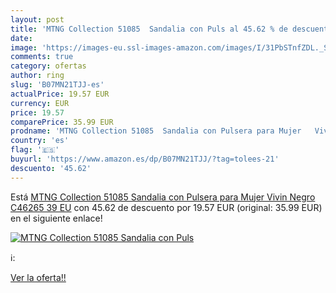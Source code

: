 ```yaml
---
layout: post
title: 'MTNG Collection 51085  Sandalia con Puls al 45.62 % de descuento'
date: 
image: 'https://images-eu.ssl-images-amazon.com/images/I/31PbSTnfZDL._SL200_.jpg'
comments: true
category: ofertas
author: ring
slug: 'B07MN21TJJ-es'
actualPrice: 19.57 EUR
currency: EUR
price: 19.57
comparePrice: 35.99 EUR
prodname: 'MTNG Collection 51085  Sandalia con Pulsera para Mujer   Vivin Negro C46265   39 EU'
country: 'es'
flag: '🇪🇸'
buyurl: 'https://www.amazon.es/dp/B07MN21TJJ/?tag=tolees-21'
descuento: '45.62'
---
```


Está [MTNG Collection 51085  Sandalia con Pulsera para Mujer   Vivin Negro C46265   39 EU](https://www.amazon.es/dp/B07MN21TJJ/?tag=tolees-21) con 45.62 de descuento por 19.57 EUR (original: 35.99 EUR) en el siguiente enlace!

[![MTNG Collection 51085  Sandalia con Puls](https://images-eu.ssl-images-amazon.com/images/I/31PbSTnfZDL._SL200_.jpg)](https://www.amazon.es/dp/B07MN21TJJ/?tag=tolees-21)

ℹ️:


[Ver la oferta!!](https://www.amazon.es/dp/B07MN21TJJ/?tag=tolees-21)
